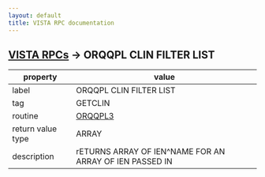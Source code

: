 ```yaml
---
layout: default
title: VISTA RPC documentation
---
```




## [VISTA RPCs](TableOfContent.md) &#8594; ORQQPL CLIN FILTER LIST 

 property | value 
--- | --- 
 label | ORQQPL CLIN FILTER LIST
 tag | GETCLIN
 routine | [ORQQPL3](http://code.osehra.org/dox/Routine_ORQQPL3_source.html)
 return value type | ARRAY
 description | rETURNS ARRAY OF IEN^NAME FOR AN ARRAY OF IEN PASSED IN
